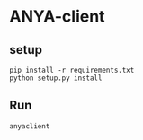 # ANYA-client

## setup
```shell
pip install -r requirements.txt
python setup.py install
```

## Run
```shell
anyaclient
```
